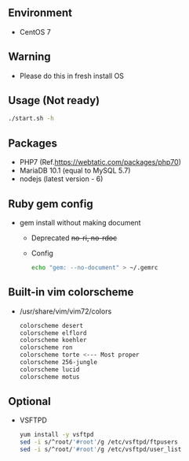 ## Environment
  * CentOS 7

## Warning
  * Please do this in fresh install OS

## Usage (Not ready)
  ```bash
  ./start.sh -h
  ```

## Packages
  * PHP7 (Ref.https://webtatic.com/packages/php70)
  * MariaDB 10.1 (equal to MySQL 5.7)
  * nodejs (latest version - 6)

## Ruby gem config
* gem install without making document
  * Deprecated
    ~~no-ri, no-rdoc~~

  * Config

    ```bash
    echo "gem: --no-document" > ~/.gemrc
    ```

## Built-in vim colorscheme
* /usr/share/vim/vim72/colors

  ```bash
  colorscheme desert
  colorscheme elflord
  colorscheme koehler
  colorscheme ron
  colorscheme torte <--- Most proper
  colorscheme 256-jungle
  colorscheme lucid
  colorscheme motus
  ```

## Optional
  * VSFTPD

    ```bash
    yum install -y vsftpd
    sed -i s/^root/'#root'/g /etc/vsftpd/ftpusers
    sed -i s/^root/'#root'/g /etc/vsftpd/user_list
    ```

